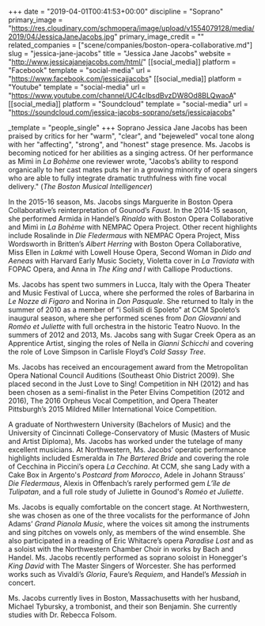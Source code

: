 +++
date = "2019-04-01T00:41:53+00:00"
discipline = "Soprano"
primary_image = "https://res.cloudinary.com/schmopera/image/upload/v1554079128/media/2019/04/JessicaJaneJacobs.jpg"
primary_image_credit = ""
related_companies = ["scene/companies/boston-opera-collaborative.md"]
slug = "jessica-jane-jacobs"
title = "Jessica Jane Jacobs"
website = "http://www.jessicajanejacobs.com/html/"
[[social_media]]
platform = "Facebook"
template = "social-media"
url = "https://www.facebook.com/jessicajjacobs"
[[social_media]]
platform = "Youtube"
template = "social-media"
url = "https://www.youtube.com/channel/UC4cIbsdBvzDW8Od8BLQwaoA"
[[social_media]]
platform = "Soundcloud"
template = "social-media"
url = "https://soundcloud.com/jessica-jacobs-soprano/sets/jessicajacobs"

_template = "people_single"
+++
Soprano Jessica Jane Jacobs has been praised by critics for her "warm", "clear", and "bejeweled" vocal tone along with her "affecting", "strong", and "honest" stage presence. Ms. Jacobs is becoming noticed for her abilities as a singing actress. Of her performance as Mimì in _La Bohème_ one reviewer wrote, "Jacobs’s ability to respond organically to her cast mates puts her in a growing minority of opera singers who are able to fully integrate dramatic truthfulness with fine vocal delivery." (_The Boston Musical Intelligencer_)

In the 2015-16 season, Ms. Jacobs sings Marguerite in Boston Opera Collaborative’s reinterpretation of Gounod’s _Faust_. In the 2014-15 season, she performed Armida in Handel’s _Rinaldo_ with Boston Opera Collaborative and Mimì in _La Bohème_ with NEMPAC Opera Project. Other recent highlights include Rosalinde in _Die Fledermaus_ with NEMPAC Opera Project, Miss Wordsworth in Britten’s _Albert Herring_ with Boston Opera Collaborative, Miss Ellen in _Lakmé_ with Lowell House Opera, Second Woman in _Dido and Aeneas_ with Harvard Early Music Society, Violetta cover in _La Traviata_ with FOPAC Opera, and Anna in _The King and I_ with Calliope Productions.

Ms. Jacobs has spent two summers in Lucca, Italy with the Opera Theater and Music Festival of Lucca, where she performed the roles of Barbarina in _Le Nozze di Figaro_ and Norina in _Don Pasquale_. She returned to Italy in the summer of 2010 as a member of “i Solisiti di Spoleto" at CCM Spoleto’s inaugural season, where she performed scenes from _Don Giovanni_ and _Roméo et Juliette_ with full orchestra in the historic Teatro Nuovo. In the summers of 2012 and 2013, Ms. Jacobs sang with Sugar Creek Opera as an Apprentice Artist, singing the roles of Nella in _Gianni Schicchi_ and covering the role of Love Simpson in Carlisle Floyd’s _Cold Sassy Tree_.

Ms. Jacobs has received an encouragement award from the Metropolitan Opera National Council Auditions (Southeast Ohio District 2009). She placed second in the Just Love to Sing! Competition in NH (2012) and has been chosen as a semi-finalist in the Peter Elvins Competition (2012 and 2016), The 2016 Orpheus Vocal Competition, and Opera Theater Pittsburgh’s 2015 Mildred Miller International Voice Competition. 

A graduate of Northwestern University (Bachelors of Music) and the University of Cincinnati College-Conservatory of Music (Masters of Music and Artist Diploma), Ms. Jacobs has worked under the tutelage of many excellent musicians. At Northwestern, Ms. Jacobs’ operatic performance highlights included Esmeralda in _The Bartered Bride_ and covering the role of Cecchina in Piccini’s opera _La Cecchina_. At CCM, she sang Lady with a Cake Box in Argento's _Postcard from Morocco_, Adele in Johann Strauss’ _Die Fledermaus_, Alexis in Offenbach’s rarely performed gem _L’île de Tulipatan_, and a full role study of Juliette in Gounod's _Roméo et Juliette_.

Ms. Jacobs is equally comfortable on the concert stage. At Northwestern, she was chosen as one of the three vocalists for the performance of John Adams’ _Grand Pianola Music_, where the voices sit among the instruments and sing pitches on vowels only, as members of the wind ensemble. She also participated in a reading of Eric Whitacre’s opera _Paradise Lost_ and as a soloist with the Northwestern Chamber Choir in works by Bach and Handel. Ms. Jacobs recently performed as soprano soloist in Honegger's _King David_ with The Master Singers of Worcester. She has performed works such as Vivaldi’s _Gloria_, Faure’s _Requiem_, and Handel’s _Messiah_ in concert.

Ms. Jacobs currently lives in Boston, Massachusetts with her husband, Michael Tybursky, a trombonist, and their son Benjamin. She currently studies with Dr. Rebecca Folsom.